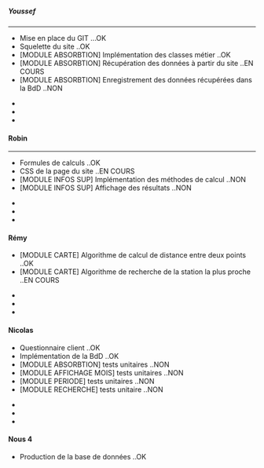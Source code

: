 ##### Youssef
------
* Mise en place du GIT ...OK
* Squelette du site ..OK
* [MODULE ABSORBTION] Implémentation des classes métier ..OK
* [MODULE ABSORBTION] Récupération des données à partir du site ..EN COURS
* [MODULE ABSORBTION] Enregistrement des données récupérées dans la BdD ..NON

-
-
-

#### Robin
------
* Formules de calculs ..OK
* CSS de la page du site ..EN COURS
* [MODULE INFOS SUP] Implémentation des méthodes de calcul ..NON
* [MODULE INFOS SUP] Affichage des résultats ..NON

-
-
-

#### Rémy
* [MODULE CARTE] Algorithme de calcul de distance entre deux points ..OK
* [MODULE CARTE] Algorithme de recherche de la station la plus proche ..EN COURS

-
-
-

#### Nicolas
* Questionnaire client ..OK
* Implémentation de la BdD ..OK
* [MODULE ABSORBTION] tests unitaires ..NON
* [MODULE AFFICHAGE MOIS] tests unitaires ..NON
* [MODULE PERIODE] tests unitaires ..NON
* [MODULE RECHERCHE] tests unitaire ..NON

-
-
-

#### Nous 4
* Production de la base de données ..OK
